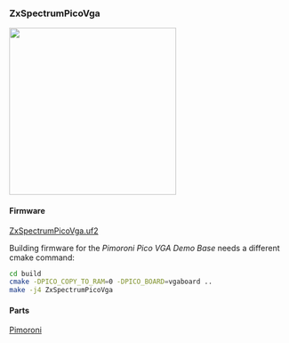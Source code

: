 ### ZxSpectrumPicoVga

<img src="pico-demo-base-9_1500x1500.png" width="300"/>

#### Firmware
[ZxSpectrumPicoVga.uf2](/uf2/ZxSpectrumPicoVga.uf2)

Building firmware for the *Pimoroni Pico VGA Demo Base* needs a different cmake command:

```sh
cd build
cmake -DPICO_COPY_TO_RAM=0 -DPICO_BOARD=vgaboard ..
make -j4 ZxSpectrumPicoVga
```

#### Parts
[Pimoroni](https://shop.pimoroni.com/products/pimoroni-pico-vga-demo-base)